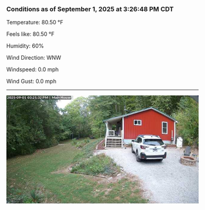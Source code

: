 ### Conditions as of September 1, 2025 at 3:26:48 PM CDT 

Temperature: 80.50 &deg;F

Feels like: 80.50 &deg;F

Humidity: 60%

Wind Direction: WNW

Windspeed: 0.0 mph

Wind Gust: 0.0 mph

---

<img src="./images/latest.jpeg"/>

